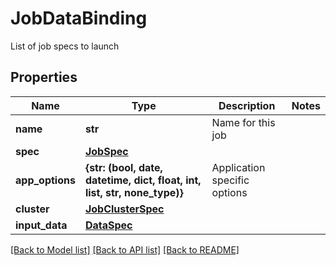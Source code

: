 # JobDataBinding

List of job specs to launch
## Properties
Name | Type | Description | Notes
------------ | ------------- | ------------- | -------------
**name** | **str** | Name for this job | 
**spec** | [**JobSpec**](JobSpec.md) |  | 
**app_options** | **{str: (bool, date, datetime, dict, float, int, list, str, none_type)}** | Application specific options | 
**cluster** | [**JobClusterSpec**](JobClusterSpec.md) |  | 
**input_data** | [**DataSpec**](DataSpec.md) |  | 

[[Back to Model list]](../README.md#documentation-for-models) [[Back to API list]](../README.md#documentation-for-api-endpoints) [[Back to README]](../README.md)


